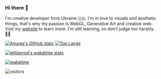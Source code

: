 ### Hi there 👋
I'm creative developer from Ukraine 🇺🇦.
I'm in love to visuals and aesthetic things, that's why my passion is WebGL, Generative Art and creative web.
Visit my [website](https://kowalsking.dev/) to learn more.
I'm still learning, so don't judge too harshly. 👨‍💻 

[![Anurag's GitHub stats](https://github-readme-stats.vercel.app/api?username=kowalsking&show_icons=true&theme=tokyonight)](https://github.com/kowalsking/github-readme-stats)
[![Top Langs](https://github-readme-stats.vercel.app/api/top-langs/?username=kowalsking&langs_count=8&&layout=compact&theme=tokyonight)](https://github.com/kowalsking/github-readme-stats)


[![willianrod's wakatime stats](https://github-readme-stats.vercel.app/api/wakatime?username=@kowalsking&theme=tokyonight&langs_count=3)](https://github.com/kowalsking/github-readme-stats)

[![wakatime](https://wakatime.com/badge/user/888d7f7f-906d-4d4f-b68c-a8357d6b5d69.svg)](https://wakatime.com/@888d7f7f-906d-4d4f-b68c-a8357d6b5d69)

![visitors](https://visitor-badge.glitch.me/badge?page_id=kowalsking) 
<!--
**kowalsking/kowalsking** is a ✨ _special_ ✨ repository because its `README.md` (this file) appears on your GitHub profile.

Here are some ideas to get you started:

- 🔭 I’m currently working on ...
- 🌱 I’m currently learning ...
- 👯 I’m looking to collaborate on ...
- 🤔 I’m looking for help with ...
- 💬 Ask me about ...
- 📫 How to reach me: ...
- 😄 Pronouns: ...
- ⚡ Fun fact: ...
-->
